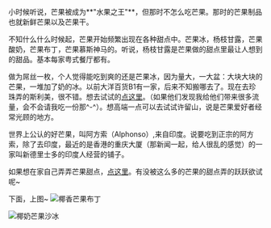 小时候听说，芒果被成为**"水果之王"**，但那时不怎么吃芒果。那时的芒果制品也就新鲜芒果以及芒果干。

不知什么什么时候起，芒果开始频繁出现在各种甜点中。芒果冰，杨枝甘露，芒果酸奶，芒果布丁，芒果慕斯神马的。听说，杨枝甘露是芒果做的甜点里最让人想到的甜品。基本每家粤式餐厅都有。

做为屌丝一枚，个人觉得能吃到爽的还是芒果冰，因为量大，一大盆：大块大块的芒果，一堆加了奶的冰。以前大洋百货B1有一家，后来不知搬哪去了。现在去珍珠弄的斯利美，很不错。想去试试的[点这里](http://e.weibo.com/szslm)。（如果他们发现我给他们带来很多流量，会不会请我吃一份那^-^）。想高端一点可以去试试许留山，说是芒果爱好者经常光顾的地方。

世界上公认的好芒果，叫阿方索（Alphonso）,来自印度。说要吃到正宗的阿方索，除了去印度，最近的是香港的重庆大厦（那新闻一起，给人很乱的感觉）的一家叫新德里士多的印度人经营的铺子。

如果想在家自己弄弄芒果甜点，[点这里](http://www.xiachufang.com/category/1266/)。有没被这么多的芒果的甜点弄的跃跃欲试呢~

下面，上图~
![椰香芒果布丁](http://bcs.duapp.com/xiachufangnew/recipe_pic/526/6e/06/100018954.1.jpg)

![椰奶芒果沙冰](http://bcs.duapp.com/xiachufangnew/recipe_pic/526/62/df/1103306.1.jpg)


